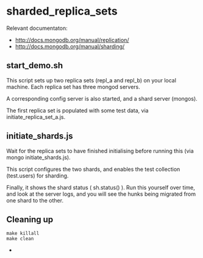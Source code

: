 sharded_replica_sets
====================

Relevant documentaton:

* http://docs.mongodb.org/manual/replication/
* http://docs.mongodb.org/manual/sharding/

start_demo.sh
-------------

This script sets up two replica sets (repl_a and repl_b) on your local
machine.  Each replica set has three mongod servers.

A corresponding config server is also started, and a shard server (mongos).

The first replica set is populated with some test data, via
initiate_replica_set_a.js.

initiate_shards.js
------------------

Wait for the replica sets to have finished initialising before running this
(via mongo initiate_shards.js).

This script configures the two shards, and enables the test collection
(test.users) for sharding.

Finally, it shows the shard status ( sh.status() ).  Run this yourself over
time, and look at the server logs, and you will see the hunks being migrated
from one shard to the other.

Cleaning up
-----------

    make killall
    make clean
-
